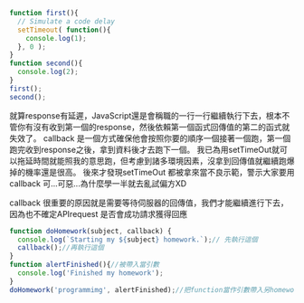 ```js
function first(){
  // Simulate a code delay
  setTimeout( function(){
    console.log(1);
  }, 0 );
}
function second(){
  console.log(2);
}
first();
second();
```
就算response有延遲，JavaScript還是會稱職的一行一行繼續執行下去，根本不管你有沒有收到第一個的response，然後依賴第一個函式回傳值的第二的函式就失效了。
callback 是一個方式確保他會按照你要的順序一個接著一個跑，第一個跑完收到response之後，拿到資料後才去跑下一個。
我已為用setTimeOut就可以拖延時間就能照我的意思跑，但考慮到諸多環境因素，沒拿到回傳值就繼續跑爆掉的機率還是很高。
後來才發現setTimeOut 都被拿來當不良示範，警示大家要用callback 可...可惡...為什麼學一半就去亂試偏方XD 

callback 很重要的原因就是需要等待伺服器的回傳值，我們才能繼續進行下去，因為也不確定APIrequest 是否會成功請求獲得回應




```js
function doHomework(subject, callback) {
  console.log(`Starting my ${subject} homework.`);// 先執行這個
  callback();//再執行這個
}
function alertFinished(){//被帶入當引數
  console.log('Finished my homework');
}
doHomework('programmimg', alertFinished);//把function當作引數帶入另homework 函式
```

```js
```

```js
```

```js
```
